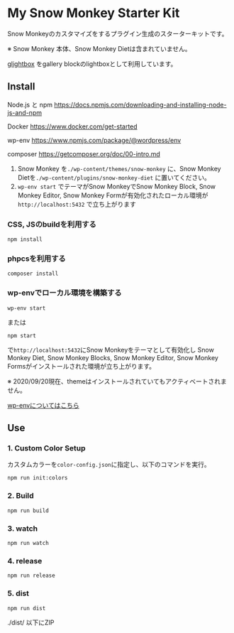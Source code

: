 # My Snow Monkey Starter Kit

Snow Monkeyのカスタマイズをするプラグイン生成のスターターキットです。

※ Snow Monkey 本体、Snow Monkey Dietは含まれていません。

[glightbox](https://biati-digital.github.io/glightbox/) をgallery blockのlightboxとして利用しています。

## Install

Node.js と npm
https://docs.npmjs.com/downloading-and-installing-node-js-and-npm

Docker
https://www.docker.com/get-started

wp-env
https://www.npmjs.com/package/@wordpress/env

composer
https://getcomposer.org/doc/00-intro.md

1. Snow Monkey を`./wp-content/themes/snow-monkey` に、Snow Monkey Dietを`./wp-content/plugins/snow-monkey-diet` に置いてください。
2. `wp-env start` でテーマがSnow MonkeyでSnow Monkey Block, Snow Monkey Editor, Snow Monkey Formが有効化されたローカル環境が`http://localhost:5432` で立ち上がります

### CSS, JSのbuildを利用する

`npm install`

### phpcsを利用する

`composer install`

### wp-envでローカル環境を構築する

`wp-env start`

または

`npm start`

で`http://localhost:5432`にSnow Monkeyをテーマとして有効化し Snow Monkey Diet, Snow Monkey Blocks, Snow Monkey Editor, Snow Monkey Formsがインストールされた環境が立ち上がります。

※ 2020/09/20現在、themeはインストールされていてもアクティベートされません。

[wp-envについてはこちら](https://github.com/WordPress/gutenberg/tree/master/packages/env#readme)

## Use

### 1. Custom Color Setup

カスタムカラーを`color-config.json`に指定し、以下のコマンドを実行。

`npm run init:colors`

### 2. Build

`npm run build`

### 3. watch

`npm run watch`

### 4. release

`npm run release`

### 5. dist

`npm run dist`

./dist/ 以下にZIP

